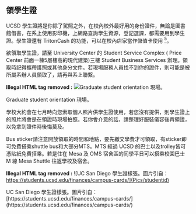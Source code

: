## 領學生證

UCSD 學生證將是你除了駕照之外，在校內校外最好用的身份證件，無論是圖書館借書，在系上使用影印機，上網路查詢學生資源，登記選課，都需要用到學生證。學生證還有 TritonCash 的功能，可以在校內店家當作儲值卡使用 [<sup>5</sup>](../zai_mei_sheng_huo/tgsahuo_dong_jie_shao.md#fn5)。

欲領取學生證，請至 University Center 的 Student Service Complex ( Price Center 前面一棟5層樓高的現代建築)三樓 Student Business Services 辦理。領取時記得攜帶護照或其他身分文件。若現場服務人員找不到你的證件，則可能是被所屬系辦人員領取了，請再與系上聯繫。

**Illegal HTML tag removed :** ![Graduate student orientation 現場。](Pics/orientation)

<figcaption>Graduate student orientation 現場。</figcaption>

學校大約會在七月時向您索取個人照片供學生證使用，若您沒有提供，則學生證上的照片將會是在領證時現場拍照。若你會介意的話，請整理好服裝儀容後再領證，以免拿到證件時後悔莫及。

Bus sticker請注意開放領取的時間和地點，要先繳交學費才可領取，有sticker即可免費搭乘shuttle bus和大部分MTS。MTS 經過 UCSD 的巴士以及trolley皆可憑貼紙免費搭乘。若是住在 Mesa 及 OMS 宿舍區的同學平日可以搭乘校園巴士 M 線 Mesa Shuttle 往返學校及宿舍。

**Illegal HTML tag removed :** ![UC San Diego 學生證樣張。圖片引自：https://students.ucsd.edu/finances/campus-cards/](Pics/studentid)

<figcaption>UC San Diego 學生證樣張。圖片引自：[https://students.ucsd.edu/finances/campus-cards/](https://students.ucsd.edu/finances/campus-cards/)</figcaption>